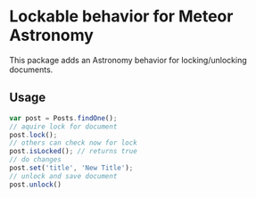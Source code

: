 # Lockable behavior for Meteor Astronomy

This package adds an Astronomy behavior for locking/unlocking documents.

## Usage

```js
var post = Posts.findOne();
// aquire lock for document
post.lock();
// others can check now for lock
post.isLocked(); // returns true
// do changes
post.set('title', 'New Title');
// unlock and save document
post.unlock()

```
